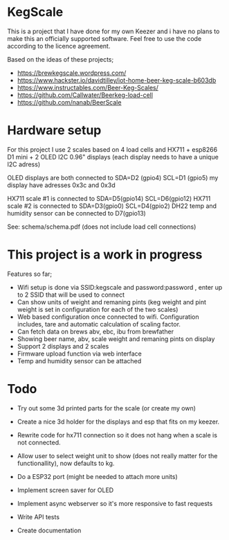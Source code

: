 # KegScale

This is a project that I have done for my own Keezer and i have no plans to make this an officially supported software. Feel free to use the code according to the licence agreement. 

Based on the ideas of these projects; 

* https://brewkegscale.wordpress.com/
* https://www.hackster.io/davidtilley/iot-home-beer-keg-scale-b603db
* https://www.instructables.com/Beer-Keg-Scales/
* https://github.com/Callwater/Beerkeg-load-cell
* https://github.com/nanab/BeerScale

# Hardware setup

For this project I use 2 scales based on 4 load cells and HX711 + esp8266 D1 mini + 2 OLED I2C 0.96" displays (each display needs to have a unique I2C adress)

OLED displays are both connected to SDA=D2 (gpio4) SCL=D1 (gpio5) my display have adresses 0x3c and 0x3d

HX711 scale #1 is connected to SDA=D5(gpio14) SCL=D6(gpio12)
HX711 scale #2 is connected to SDA=D3(gpio0) SCL=D4(gpio2)
DH22 temp and humidity sensor can be connected to D7(gpio13)

See: schema/schema.pdf (does not include load cell connections)

# This project is a work in progress

Features so far;

- Wifi setup is done via SSID:kegscale and password:password , enter up to 2 SSID that will be used to connect
- Can show units of weight and remaning pints (keg weight and pint weight is set in configuration for each of the two scales)
- Web based configuration once connected to wifi. Configuration includes, tare and automatic calculation of scaling factor.
- Can fetch data on brews abv, ebc, ibu from brewfather
- Showing beer name, abv, scale weight and remaning pints on display
- Support 2 displays and 2 scales
- Firmware upload function via web interface
- Temp and humidity sensor can be attached

# Todo

* Try out some 3d printed parts for the scale (or create my own)
* Create a nice 3d holder for the displays and esp that fits on my keezer.
* Rewrite code for hx711 connection so it does not hang when a scale is not connected.

* Allow user to select weight unit to show (does not really matter for the functionallity), now defaults to kg.
* Do a ESP32 port (might be needed to attach more units)
* Implement screen saver for OLED
* Implement async webserver so it's more responsive to fast requests
* Write API tests
* Create documentation
